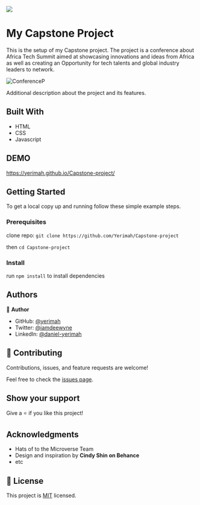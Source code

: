 ![](https://img.shields.io/badge/Microverse-blueviolet)

# My Capstone Project

This is the setup of my Capstone project. The project is a conference about Africa Tech Summit aimed at showcasing innovations and ideas from Africa as well as creating an Opportunity for tech talents and global industry leaders to network.

![ConferenceP](https://user-images.githubusercontent.com/71140133/148365496-06eeed42-497d-4cbc-82a0-d4291110d10b.PNG)


Additional description about the project and its features.

## Built With

- HTML 
- CSS
- Javascript

## DEMO

https://yerimah.github.io/Capstone-project/

## Getting Started

To get a local copy up and running follow these simple example steps.

### Prerequisites

clone repo: `git clone https://github.com/Yerimah/Capstone-project`

then
`cd Capstone-project`

### Install

run `npm install` to install dependencies

## Authors

👤 **Author**

- GitHub: [@yerimah](https://github.com/yerimah)
- Twitter: [@iamdeewyne](https://twitter.com/iamdeewyne)
- LinkedIn: [@daniel-yerimah](https://www.linkedin.com/in/daniel-yerimah/)

## 🤝 Contributing

Contributions, issues, and feature requests are welcome!

Feel free to check the [issues page](../../issues/).

## Show your support

Give a ⭐️ if you like this project!

## Acknowledgments

- Hats of to the Microverse Team
- Design and inspiration by **Cindy Shin on Behance**
- etc

## 📝 License

This project is [MIT](./MIT.md) licensed.
